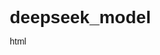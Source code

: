 # deepseek_model
html
<!DOCTYPE html>
<html lang="en">
<head>
    <meta charset="UTF-8">
    <meta name="viewport" content="width=device-width, initial-scale=1.0">
    <title>EduTech | Transform Your Learning Experience</title>
    <style>
        * {
            margin: 0;
            padding: 0;
            box-sizing: border-box;
            font-family: 'Arial', sans-serif;
        }

        body {
            background-color: #f5f5f5;
        }

        header {
            background-color: #2c3e50;
            padding: 2rem 1rem;
            text-align: center;
        }

        nav a {
            margin-left: 2rem;
            text-decoration: none;
            color: #34495e;
            transition: color 0.3s ease;
        }

        nav a:hover {
            color: #3498db;
        }

        header h1 {
            font-size: 3rem;
            margin-bottom: 2rem;
        }

        .hero {
            display: flex;
            justify-content: center;
            align-items: center;
            min-height: 100vh;
            text-align: center;
        }

        .hero h2 {
            font-size: 2.5rem;
            margin-bottom: 3rem;
        }

        .cta-button {
            background-color: #3498db;
            color: white;
            padding: 1rem 2rem;
            border-radius: 20px;
            text-decoration: none;
            font-weight: bold;
            transition: background-color 0.3s ease;
        }

        .cta-button:hover {
            background-color: #29a9e2;
        }

        section {
            padding: 5rem 1rem;
        }

        #features {
            display: grid;
            grid-template-columns: repeat(2, 1fr);
            gap: 2rem;
            margin-top: 4rem;
        }

        .feature-card {
            background-color: white;
            padding: 3rem;
            border-radius: 10px;
            box-shadow: 0 1px 2px rgba(0,0,0,0.1);
            text-align: center;
        }

        #about {
            margin-top: 4rem;
            text-align: center;
        }

        #contact-form {
            background-color: white;
            padding: 3rem;
            border-radius: 10px;
            box-shadow: 0 1px 2px rgba(0,0,0,0.1);
            text-align: center;
        }

        #contact-form input {
            width: 100%;
            padding: 1rem;
            margin-bottom: 1rem;
        }

        .footer {
            background-color: #3498db;
            color: white;
            padding: 2rem 1rem;
            text-align: center;
        }
    </style>
</head>
<body>
    <header>
        <h1>EduTech</h1>
        <nav>
            <a href="#home">Home</a>
            <a href="#features">Features</a>
            <a href="#about">About Us</a>
            <a href="#contact">Contact Us</a>
        </nav>
    </header>

    <section id="home">
        <h2>Welcome to EDTech</h2>
        <p>Transform your learning experience with innovative educational technology solutions.</p>
    </section>

    <section id="features">
        <h2>Our Features</h2>
        <div class="feature-card">
            <i class="fas fa-rocket feature-icon"></i>
            <h3>Modern Learning Experience</h3>
            <p>Experience a modern, interactive learning environment with our cutting-edge technology.</p>
        </div>
        <div class="feature-card">
            <i class="fas fa-mobile-alt feature-icon"></i>
            <h3>24/7 Support</h3>
            <p>Get assistance 24/7 to clarify doubts and get instant solutions.</p>
        </div>
        <div class="feature-card">
            <i class="fas fa-paint-rect feature-icon"></i>
            <h3>Educational Content</h3>
            <p>Generate, deliver, and share educational content effectively.</p>
        </div>
    </section>

    <section id="about">
        <h2>About Us</h2>
        <div class="hero">
            <p我们都旨在 providing you with the best educational solutions and innovative learning tools.</p>
            <p>With a focus on technology, innovation, and user-centric approach.</p>
        </div>
    </section>

    <section id="contact">
        <h2>Contact Us</h2>
        <form id="contact-form">
            <input type="text" placeholder="Name" required>
            <input type="email" placeholder="Email" required>
            <textarea rowlines="1" rowheight="30">Message</textarea>
            <button type="submit">Send Message</button>
        </form>
    </section>

    <footer>
        <p>&copy; 2024 EDTech. All rights reserved.</p>
    </footer>
</body>
</html>
